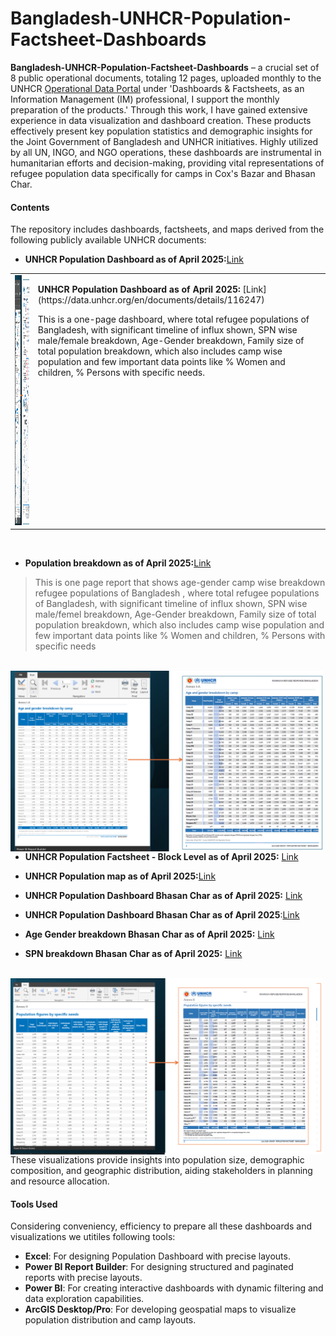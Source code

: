 # Bangladesh-UNHCR-Population-Factsheet-Dashboards

**Bangladesh-UNHCR-Population-Factsheet-Dashboards** – a crucial set of 8 public operational documents, totaling 12 pages, uploaded monthly to the UNHCR [Operational Data Portal](https://data.unhcr.org/en/documents/) under 'Dashboards & Factsheets, as an Information Management (IM) professional, I support the monthly preparation of the products.' Through this work, I have gained extensive experience in data visualization and dashboard creation. These products effectively present key population statistics and demographic insights for the Joint Government of Bangladesh and UNHCR initiatives. Highly utilized by all UN, INGO, and NGO operations, these dashboards are instrumental in humanitarian efforts and decision-making, providing vital representations of refugee population data specifically for camps in Cox's Bazar and Bhasan Char.

#### Contents

The repository includes dashboards, factsheets, and maps derived from the following publicly available UNHCR documents:
- **UNHCR Population Dashboard as of April 2025:**[Link](https://data.unhcr.org/en/documents/details/116246)

<table style="border-spacing: 20px;">
  <tr style="vertical-align: top; min-height: 600px;">
    <td>
      <img src="https://raw.githubusercontent.com/maeshakib/z_resources/eeb6c4199e068c8498583730009821de21ed4788/Population%20Dashboard%20Cox%20Full.png" alt="UNHCR Population Dashboard" width="500px" height="400px" />
    </td>
    <td>
      <p><strong>UNHCR Population Dashboard as of April 2025:</strong> [Link](https://data.unhcr.org/en/documents/details/116247)</p>
      <p>This is a one-page dashboard, where total refugee populations of Bangladesh, with significant timeline of influx shown, SPN wise male/female breakdown, Age-Gender breakdown, Family size of total population breakdown, which also includes camp wise population and few important data points like % Women and children, % Persons with specific needs.</p>
    </td>
  </tr>
</table>
<br>

- **Population breakdown as of April 2025:**[Link](https://data.unhcr.org/en/documents/details/116247)
> This is one page report that shows age-gender camp wise breakdown refugee populations of Bangladesh
> , where total refugee populations of Bangladesh, with significant timeline of influx shown, SPN wise male/femel breakdown, Age-Gender breakdown, Family size of total population breakdown, which also includes camp wise population and few important data points like % Women and children, % Persons with specific needs
<br>
<img align="left" alt="age-gender cox | Power BI builder" width="500px" src="https://github.com/maeshakib/z_resources/blob/1a050ea194754a68b0276e0e776228095535bcf2/age-gender%20breakdown.png" /> <br>



- **UNHCR Population Factsheet - Block Level as of April 2025:** [Link](https://data.unhcr.org/en/documents/details/116249) 
- **UNHCR Population map as of April 2025:**[Link](https://data.unhcr.org/en/documents/details/116248)

- **UNHCR Population Dashboard Bhasan Char as of April 2025:** [Link](https://data.unhcr.org/en/documents/details/116250)
- **UNHCR Population Dashboard Bhasan Char as of April 2025**:[Link](https://data.unhcr.org/en/documents/details/116250)
- **Age Gender breakdown Bhasan Char as of April 2025:** [Link](https://data.unhcr.org/en/documents/details/116251)
- **SPN breakdown Bhasan Char as of April 2025:** [Link](https://data.unhcr.org/en/documents/details/116252) 
 <br>
<img align="left" alt="age-gender cox | Power BI builder" width="500px" src="https://github.com/maeshakib/z_resources/blob/988289042d696334b973f2c3223606bf2db4b0db/SPN%20breakdown%20cox.png" /> <br>
<br>

These visualizations provide insights into population size, demographic composition, and geographic distribution, aiding stakeholders in planning and resource allocation.

#### Tools Used

Considering conveniency, efficiency to prepare all these dashboards and visualizations we utitiles following tools:
- **Excel**: For designing Population Dashboard with precise layouts.
- **Power BI Report Builder**: For designing structured and paginated reports with precise layouts.
- **Power BI**: For creating interactive dashboards with dynamic filtering and data exploration capabilities.
- **ArcGIS Desktop/Pro**: For developing geospatial maps to visualize population distribution and camp layouts.
